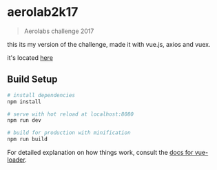# aerolab2k17

> Aerolabs challenge 2017

this its my version of the challenge, made it with vue.js, axios and vuex.

it's located [here](https://dist-tzdcwqaekn.now.sh/)

## Build Setup

``` bash
# install dependencies
npm install

# serve with hot reload at localhost:8080
npm run dev

# build for production with minification
npm run build
```

For detailed explanation on how things work, consult the [docs for vue-loader](http://vuejs.github.io/vue-loader).

